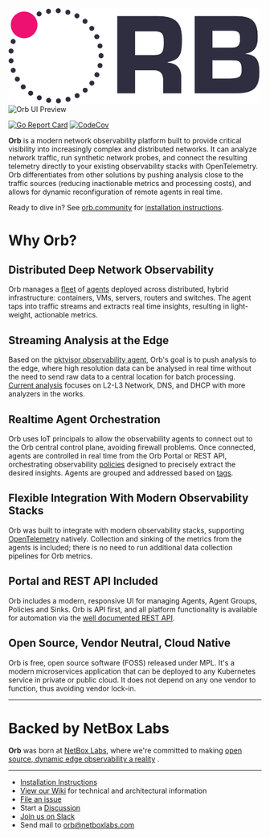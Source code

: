 <img src="docs/images/ORB-logo-black@3x.png" alt="Orb" width="500"/>
<img src="https://user-images.githubusercontent.com/97463920/218170067-16a95078-6709-4828-b137-9791376b972e.png" alt="Orb UI Preview" width="500"/>


[![Go Report Card](https://goreportcard.com/badge/github.com/orb-community/orb)](https://goreportcard.com/report/github.com/orb-community/orb)
[![CodeCov](https://codecov.io/gh/orb-community/orb/branch/develop/graph/badge.svg)](https://app.codecov.io/gh/orb-community/orb/tree/develop)

**Orb** is a modern network observability platform built to provide critical visibility into increasingly complex and distributed networks. It can analyze network traffic, run synthetic network probes, and connect the resulting telemetry directly to your existing observability stacks with OpenTelemetry. Orb differentiates from other solutions by pushing analysis close to the traffic sources (reducing inactionable metrics and processing costs), and allows for dynamic reconfiguration of remote agents in real time.

Ready to dive in? See [orb.community](https://orb.community) for [installation instructions](https://orb.community/documentation/install/).

# Why Orb?

## Distributed Deep Network Observability

Orb manages a [fleet](https://orb.community/about/#fleet) of [agents](https://orb.community/about/#agent) deployed across
distributed, hybrid infrastructure:
containers, VMs, servers, routers and switches. The agent taps into traffic streams and extracts real time insights,
resulting in light-weight, actionable metrics.

## Streaming Analysis at the Edge

Based on the [pktvisor observability agent](https://pktvisor.dev), Orb's goal is to push analysis to the edge, where
high resolution data can be analysed in real time without the need to send raw data to a central location for batch
processing.
[Current analysis](https://github.com/orb-community/pktvisor/wiki/Current-Metrics) focuses on L2-L3 Network, DNS, and DHCP
with more analyzers in the works.

## Realtime Agent Orchestration

Orb uses IoT principals to allow the observability agents to connect out to the Orb central control plane, avoiding
firewall problems. Once connected, agents are controlled in real time from the Orb Portal or REST API, orchestrating
observability [policies](https://orb.community/about/#policies) designed to precisely extract the desired insights. Agents
are grouped and addressed based on [tags](https://orb.community/about/#agent-group).

## Flexible Integration With Modern Observability Stacks
Orb was built to integrate with modern observability stacks, supporting [OpenTelemetry](https://opentelemetry.io/) natively. Collection and sinking of the
metrics from the agents is included; there is no need to run additional data collection pipelines for Orb metrics.

## Portal and REST API Included

Orb includes a modern, responsive UI for managing Agents, Agent Groups, Policies and Sinks. Orb is API first, and all
platform functionality is available for automation via
the [well documented REST API](https://orb.community/api/orb_rest_api/).

## Open Source, Vendor Neutral, Cloud Native

Orb is free, open source software (FOSS) released under MPL. It's a modern microservices application that can be
deployed to any Kubernetes service in private or public cloud. It does not depend on any one vendor to function, thus
avoiding vendor lock-in.

***

# Backed by NetBox Labs

**Orb** was born at [NetBox Labs](https://netboxlabs.com/), where we're committed to
making [open source, dynamic edge observability a reality](https://ns1.com/blog/orb-a-new-paradigm-for-dynamic-edge-observability)
.

***

* [Installation Instructions](https://orb.community/documentation/install/)
* [View our Wiki](https://github.com/orb-community/orb/wiki) for technical and architectural information
* [File an issue](https://github.com/orb-community/orb/issues/new)
* Start a [Discussion](https://github.com/orb-community/orb/discussions)
* [Join us on Slack](https://netdev.chat/)
* Send mail to [orb@netboxlabs.com](mailto:orb@netboxlabs.com)
